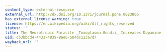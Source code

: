 ```yaml
---
content_type: external-resource
external_url: http://dx.doi.org/10.1371/journal.pone.0023866
has_external_license_warning: true
license: https://en.wikipedia.org/wiki/All_rights_reserved
status: ''
title: The Neurotropic Parasite _Toxoplasma Gondii_ Increases Dopamine Metabolism
uid: cb3bbcd4-4433-4039-8ae6-584dc113a7d7
wayback_url: ''
---
```


